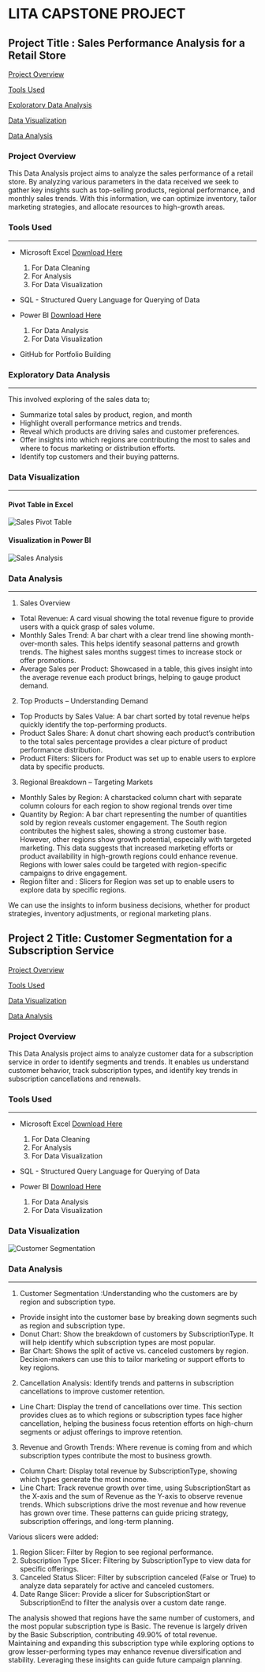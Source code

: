 # **LITA CAPSTONE PROJECT**

## Project Title : Sales Performance Analysis for a Retail Store

[Project Overview](#project-overview)

[Tools Used](#tools-used)

[Exploratory Data Analysis](#exploratory-data-analysis)

[Data Visualization](#data-visualization)

[Data Analysis](data-analysis)


### Project Overview
This Data Analysis project aims to analyze the sales performance of a retail store. By analyzing various parameters in the data received we seek to gather key insights such as top-selling products, regional performance, and monthly sales trends. With this information, we can optimize inventory, tailor marketing strategies, and allocate resources to high-growth areas.

### Tools Used
---
- Microsoft Excel [Download Here](https://www.microsoft.com/microsoft-365/excel)
  1. For Data Cleaning
  2. For Analysis
  3. For Data Visualization

- SQL - Structured Query Language for Querying of Data

- Power BI [Download Here](https://powerbi.microsoft.com/downloads/)
  1. For Data Analysis
  2. For Data Visualization

-  GitHub for Portfolio Building

### Exploratory Data Analysis 
---
This involved exploring of the sales data to;
- Summarize total sales by product, region, and month
- Highlight overall performance metrics and trends.
- Reveal which products are driving sales and customer preferences.
- Offer insights into which regions are contributing the most to sales and where to focus marketing or distribution efforts.
- Identify top customers and their buying patterns.

### Data Visualization
---

#### Pivot Table in Excel
![Sales Pivot Table](https://github.com/user-attachments/assets/8d609552-1f32-4854-92aa-ab9999778e44)

#### Visualization in Power BI
![Sales Analysis](https://github.com/user-attachments/assets/1467390f-cf74-4fb9-bf74-2fd18cc0dabf)


### Data Analysis
---

1. Sales Overview
- Total Revenue: A card visual showing the total revenue figure to provide users with a quick grasp of sales volume.
- Monthly Sales Trend: A bar chart with a clear trend line showing month-over-month sales. This helps identify seasonal patterns and growth trends. The highest sales months suggest times to increase stock or offer promotions.
- Average Sales per Product: Showcased in a table, this gives insight into the average revenue each product brings, helping to gauge product demand.

2. Top Products – Understanding Demand
- Top Products by Sales Value: A bar chart sorted by total revenue helps quickly identify the top-performing products.
- Product Sales Share: A donut chart showing each product’s contribution to the total sales percentage provides a clear picture of product performance distribution.
- Product Filters: Slicers for Product was set up to enable users to explore data by specific products.

3. Regional Breakdown – Targeting Markets
- Monthly Sales by Region: A charstacked column chart with separate column colours for each region to show regional trends over time
- Quantity by Region: A bar chart representing the number of quantities sold by region reveals customer engagement. The South region contributes the highest sales, showing a strong customer base. However, other regions show growth potential, especially with targeted marketing. This data suggests that increased marketing efforts or product availability in high-growth regions could enhance revenue. Regions with lower sales could be targeted with region-specific campaigns to drive engagement.
- Region filter and : Slicers for Region was set up to enable users to explore data by specific regions.

We can use the insights to inform business decisions, whether for product strategies, inventory adjustments, or regional marketing plans.



## Project 2 Title: Customer Segmentation  for a Subscription Service

[Project Overview](#project-overview)

[Tools Used](#tools-used)

[Data Visualization](#data-visualization)

[Data Analysis](data-analysis)


### Project Overview
This Data Analysis project aims to analyze customer data for a subscription service in order to identify segments and trends. It enables us understand customer behavior, track subscription types, and identify key trends in subscription cancellations and renewals.

### Tools Used
---
- Microsoft Excel [Download Here](https://www.microsoft.com/microsoft-365/excel)
  1. For Data Cleaning
  2. For Analysis
  3. For Data Visualization

- SQL - Structured Query Language for Querying of Data

- Power BI [Download Here](https://powerbi.microsoft.com/downloads/)
  1. For Data Analysis
  2. For Data Visualization

### Data Visualization

![Customer Segmentation](https://github.com/user-attachments/assets/67483499-aeed-41ba-a648-cca2d9dd7f2f)


### Data Analysis
---

1. Customer Segmentation :Understanding who the customers are by region and subscription type.
- Provide insight into the customer base by breaking down segments such as region and subscription type.
- Donut Chart: Show the breakdown of customers by SubscriptionType. It will help identify which subscription types are most popular. 
- Bar Chart: Shows the split of active vs. canceled customers by region. Decision-makers can use this to tailor marketing or support efforts to key regions.

2. Cancellation Analysis: Identify trends and patterns in subscription cancellations to improve customer retention.
- Line Chart: Display the trend of cancellations over time. 
This section provides clues as to which regions or subscription types face higher cancellation, helping the business focus retention efforts on high-churn segments or adjust offerings to improve retention.

3.  Revenue and Growth Trends: Where revenue is coming from and which subscription types contribute the most to business growth.
- Column Chart: Display total revenue by SubscriptionType, showing which types generate the most income.
- Line Chart: Track revenue growth over time, using SubscriptionStart as the X-axis and the sum of Revenue as the Y-axis to observe revenue trends.
Which subscriptions drive the most revenue and how revenue has grown over time. These patterns can guide pricing strategy, subscription offerings, and long-term planning.

Various slicers were added:
1. Region Slicer: Filter by Region to see regional performance.
2. Subscription Type Slicer: Filtering by SubscriptionType to view data for specific offerings.
3. Canceled Status Slicer: Filter by subscription canceled (False or True) to analyze data separately for active and canceled customers.
4. Date Range Slicer: Provide a slicer for SubscriptionStart or SubscriptionEnd to filter the analysis over a custom date range.

The analysis showed that regions have the same number of customers, and the most popular subscription type is Basic. The revenue is largely driven by the Basic Subscription, contributing 49.90% of total revenue. Maintaining and expanding this subscription type while exploring options to grow lesser-performing types may enhance revenue diversification and stability. Leveraging these insights can guide future campaign planning.
